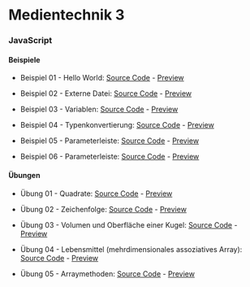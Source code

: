 # Medientechnik 3

### JavaScript

#### Beispiele
* Beispiel 01 - Hello World: [Source Code](https://github.com/crumpfhuber/htlw3-medt/tree/master/BSP01_HelloWorld/) - [Preview](https://crumpfhuber.github.io/htlw3-medt/BSP01_HelloWorld/)

* Beispiel 02 - Externe Datei: [Source Code](https://github.com/crumpfhuber/htlw3-medt/tree/master/BSP02_ExterneDatei/) - [Preview](https://crumpfhuber.github.io/htlw3-medt/BSP02_ExterneDatei/)

* Beispiel 03 - Variablen: [Source Code](https://github.com/crumpfhuber/htlw3-medt/tree/master/BSP03_Variablen/) - [Preview](https://crumpfhuber.github.io/htlw3-medt/BSP03_Variablen/)

* Beispiel 04 - Typenkonvertierung: [Source Code](https://github.com/crumpfhuber/htlw3-medt/tree/master/BSP04_Typenkonvertierung/) - [Preview](https://crumpfhuber.github.io/htlw3-medt/BSP04_Typenkonvertierung/)

* Beispiel 05 - Parameterleiste: [Source Code](https://github.com/crumpfhuber/htlw3-medt/tree/master/BSP05_Parameterleiste/) - [Preview](https://crumpfhuber.github.io/htlw3-medt/BSP05_Parameterleiste/)

* Beispiel 06 - Parameterleiste: [Source Code](https://github.com/crumpfhuber/htlw3-medt/tree/master/BSP06_Arrays/) - [Preview](https://crumpfhuber.github.io/htlw3-medt/BSP06_Arrays/)

#### Übungen
* Übung 01 - Quadrate: [Source Code](https://github.com/crumpfhuber/htlw3-medt/tree/master/UE01_Quadrate/) - [Preview](https://crumpfhuber.github.io/htlw3-medt/UE01_Quadrate)

* Übung 02 - Zeichenfolge: [Source Code](https://github.com/crumpfhuber/htlw3-medt/tree/master/UE02_Zeichenfolge/) - [Preview](https://crumpfhuber.github.io/htlw3-medt/UE02_Zeichenfolge/)

* Übung 03 - Volumen und Oberfläche einer Kugel: [Source Code](https://github.com/crumpfhuber/htlw3-medt/tree/master/UE03_Kugel/) - [Preview](https://crumpfhuber.github.io/htlw3-medt/UE03_Kugel/)

* Übung 04 - Lebensmittel (mehrdimensionales assoziatives Array): [Source Code](https://github.com/crumpfhuber/htlw3-medt/tree/master/UE04_Lebensmittel/) - [Preview](https://crumpfhuber.github.io/htlw3-medt/UE04_Lebensmittel/)

* Übung 05 - Arraymethoden: [Source Code](https://github.com/crumpfhuber/htlw3-medt/tree/master/UE05_Arraymethoden/) - [Preview](https://crumpfhuber.github.io/htlw3-medt/UE05_Arraymethoden/)
